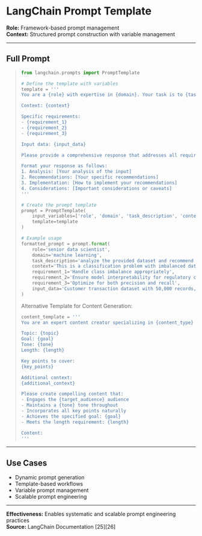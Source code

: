 # LangChain Prompt Template

**Role:** Framework-based prompt management  
**Context:** Structured prompt construction with variable management

---

## Full Prompt
> ```python
> from langchain.prompts import PromptTemplate
>
> # Define the template with variables
> template = '''
> You are a {role} with expertise in {domain}. Your task is to {task_description}.
>
> Context: {context}
>
> Specific requirements:
> - {requirement_1}
> - {requirement_2}
> - {requirement_3}
>
> Input data: {input_data}
>
> Please provide a comprehensive response that addresses all requirements and demonstrates your expertise in {domain}.
>
> Format your response as follows:
> 1. Analysis: [Your analysis of the input]
> 2. Recommendations: [Your specific recommendations]
> 3. Implementation: [How to implement your recommendations]
> 4. Considerations: [Important considerations or caveats]
> '''
>
> # Create the prompt template
> prompt = PromptTemplate(
>     input_variables=['role', 'domain', 'task_description', 'context', 'requirement_1', 'requirement_2', 'requirement_3', 'input_data'],
>     template=template
> )
>
> # Example usage
> formatted_prompt = prompt.format(
>     role='senior data scientist',
>     domain='machine learning',
>     task_description='analyze the provided dataset and recommend the best ML approach',
>     context='This is a classification problem with imbalanced data from a financial services company',
>     requirement_1='Handle class imbalance appropriately',
>     requirement_2='Ensure model interpretability for regulatory compliance',
>     requirement_3='Optimize for both precision and recall',
>     input_data='Customer transaction dataset with 50,000 records, 25 features, 3% positive class'
> )
> ```
>
> Alternative Template for Content Generation:
>
> ```python
> content_template = '''
> You are an expert content creator specializing in {content_type} for {target_audience}.
>
> Topic: {topic}
> Goal: {goal}
> Tone: {tone}
> Length: {length}
>
> Key points to cover:
> {key_points}
>
> Additional context:
> {additional_context}
>
> Please create compelling content that:
> - Engages the {target_audience} audience
> - Maintains a {tone} tone throughout
> - Incorporates all key points naturally
> - Achieves the specified goal: {goal}
> - Meets the length requirement: {length}
>
> Content:
> '''
> ```

---

## Use Cases
- Dynamic prompt generation
- Template-based workflows
- Variable prompt management
- Scalable prompt engineering

---

**Effectiveness:** Enables systematic and scalable prompt engineering practices  
**Source:** LangChain Documentation [25][26] 